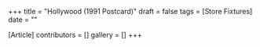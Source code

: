 +++
title = "Hollywood (1991 Postcard)"
draft = false
tags = [Store Fixtures]
date = ""

[Article]
contributors = []
gallery = []
+++